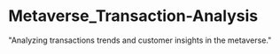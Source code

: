 # Metaverse_Transaction-Analysis
"Analyzing transactions trends and customer insights in the metaverse."
